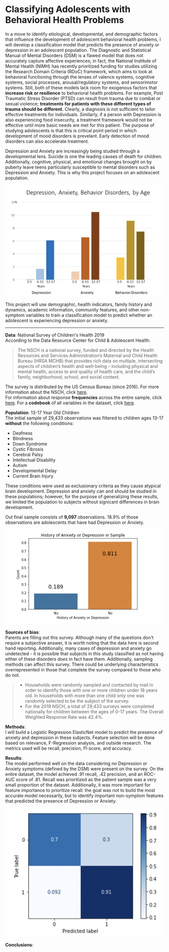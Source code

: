 # Classifying Adolescents with Behavioral Health Problems

In a move to identify etiological, developmental, and demographic factors that influence the development of adolescent behavioral health problems, I will develop a classification model that predicts the presence of anxiety or depression in an adolescent population. The Diagnostic and Statistical Manual of Mental Disorders (DSM) is a flawed model that does not accurately capture affective experiences; in fact, the National Institute of Mental Health (NIMH) has recently prioritized funding for studies utilizing the Research Domain Criteria (RDoC) framework, which aims to look at behavioral functioning through the lenses of valence systems, cognitive systems, social processes, arousal/regulatory systems, and sensorimotor systems. Still, both of these models lack room for exogenous factors that __increase risk or resilience__ to behavioral health problems. For example, Post Traumatic Stress Disorder (PTSD) can result from trauma due to combat or sexual violence; **treatments for patients with these different types of trauma should be different.** Clearly, a diagnosis is not sufficient to tailor effective treatments for individuals. Similarly, if a person with Depression is also experiencing food insecurity, a treatment framework would not be effective until more basic needs are met for this patient. The purpose of studying adolescents is that this is critical point period in which development of mood disorders is prevelant. Early detection of mood disorders can also accelerate treatment.  

Depression and Anxiety are increasingly being studied through a developmental lens. Suicide is one the leading causes of death for children. Additionally, cognitive, physical, and emotional changes brought on by puberty leave teens particularly susceptible to mental disorders such as Depression and Anxiety. This is why this project focuses on an adolescent population.

![Age-Dep-Bar](pngs/dev_bargraph.png)

This project will use demographic, health indicators, family history and dynamics, academic information, community features, and other non-symptom variables to train a classification model to predict whether an adolescent is experiencing depression or anxiety.

----

**Data**: National Survey of Children's Health 2019 <br>
According to the Data Resource Center for Child & Adolescent Health:  
>The NSCH is a national survey, funded and directed by the Health Resources and Services
Administration’s Maternal and Child Health Bureau (HRSA MCHB) that provides rich data on multiple,
intersecting aspects of children’s health and well-being – including physical and mental health, access to
and quality of health care, and the child’s family, neighborhood, school, and social context. 

The survey is distributed by the US Census Bureau (since 2016). For more information about the NSCH, click [here](https://www.childhealthdata.org/learn-about-the-nsch/NSCH). <br>
For information about response **frequencies** across the entire sample, click [here](https://www2.census.gov/programs-surveys/nsch/technical-documentation/codebook/NSCH_2019_Screener_Frequencies.pdf). For a **codebook** of all variables in the dataset, click [here](https://www2.census.gov/programs-surveys/nsch/technical-documentation/codebook/2019-NSCH-Topical-Variable-List.pdf).

**Population**: 13-17 Year Old Children <br>
The initial sample of 29,433 observations was filtered to children ages 13-17 **without** the following conditions:
- Deafness
- Blindness
- Down Syndrome
- Cystic Fibrosis
- Cerebral Palsy
- Intellectual Disability
- Autism
- Developmental Delay
- Current Brain Injury

These conditions were used as exclusionary criteria as they cause atypical brain development. Depression and anxiety can and should be studied in these populations; however, for the purpose of generalizing these results, we limited the population to subjects without signicant differences in brain development. 

Out final sample consists of **9,097** observations. 18.9% of those observations are adolescents that have had Depression or Anxiety.

![Dep/Anx Bargraph](pngs/dep_anx_bar.png)

**Sources of bias**:  <br>
Parents are filling out this survey. Although many of the questions don't require a subjective answer, it is worth noting that the data here is second hand reporting. Additionally, many cases of depression and anxiety go undetected - it is possible that subjects in this study classified as not having either of these disorders _does_ in fact have them. Additionally, sampling methods can affect this survey. There could be underlying characteristics overrepresented in those that complete the survey compared to those who do not. 
> - Households were randomly sampled and contacted by mail in order to identify those with one or more
children under 18 years old. In households with more than one child only one was randomly selected to
be the subject of the survey. 
> - For the 2019 NSCH, a total of 29,433 surveys were completed nationally for children between the ages of
0-17 years. The Overall Weighted Response Rate was 42.4%.

**Methods**:  <br>
I will build a Logistic Regression ElasticNet model to predict the presence of anxiety and depression in these subjects. Feature selection will be done based on relevance, F-Regression analysis, and outside research. The metrics used will be recall, precision, f1-score, and accuracy. 

**Results**: <br>
The model performed well on the data considering no Depression or Anxiety symptoms (defined by the DSM) were present on the survey. On the entire dataset, the model achieved .91 recall, .42 precision, and an ROC-AUC score of .81. Recall was prioritized as the patient sample was a very small proportion of the dataset. Additionally, it was more important for feature importance to prioritize recall: the goal was not to build the most accurate model necessarily, but to identify important non-symptom features that predicted the presence of Depression or Anxiety. 

![Confusion Matrix](pngs/confusion_matrix.png)

**Conclusions**: <br>


